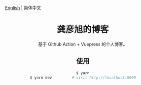 [English](./README.md) | 简体中文

<h1 align="center">龚彦旭的博客</h1>

<div align="center">

基于 Github Action + Vuepress 的个人博客。

## 使用

```bash
$ yarn
$ yarn dev         # visit http://localhost:8000
```

